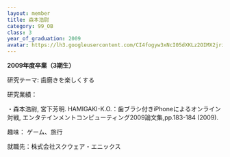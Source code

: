 ```yaml
---
layout: member
title: 森本浩尉
category: 99_OB
class: 3
year_of_graduation: 2009
avatar: https://lh3.googleusercontent.com/CI4fogyw3xNcI05dXKLz2OIMX2jrifyrr4y4ZpagGrZ-tCCZjMlhCYVbgvTqPBCiw_RzDLCByo-GDpI3kZJCtEZr2q9T0xgZ-Z6-hq4N7FWqfMwz7-R9AvEwA6iE_aRFiMGR1A69gNDVl4bEvx5t6VFezYVF0V8mFzmgXsrTgvU-YHk6x81ko9MhO_TghLbH5QmkbE2-KuzZXpT-FiuwHu7m5VGe_xn0Wb9LbXRB4WRWOExcR3HLQbVIGesDngJUPyUx_h3z9bLCONKSAx6QTKSVDSpznaDujhwP-urN-o-dCg6WaZL6aBVbMLxOuNCA8O-p2c9zcEhLiBnUl0XTyTfrrwDewPwwmGTF_R24QHnmLyNJgF3sH0T1c9KLjd9i2ZndV2Mw3KG-J54cA521eLPQGYf6ieJvB5O6sHsqLcxJ-kak8d_MOHfs82mqBSnNNXoz8fyaryCHkB11jPK3307hqJfLH4H0ii3w7HmVgkKi94A3upFLhDqPSU-fTWIaiLgAe7pI3OPvCCl6BhcjT4Fq9mWfCbqr37OZz_zZtZZrqr-vVLzbqvKRxWp5VwQ2yKVvgcO1CpIqgEcgKtZxG7Z3BkXyl0_KfdTJ4zyuT1WsxEoLr5Pr1UUAuZMVXtM07VjcVhtKFiNmjyRQSQZgSPi_YfCZeioN18mx=p-s300
---
```

**2009年度卒業（3期生）**

研究テーマ: 歯磨きを楽しくする

研究業績：

・森本浩尉, 宮下芳明. HAMIGAKI-K.O.：歯ブラシ付きiPhoneによるオンライン対戦, エンタテインメントコンピューティング2009論文集,pp.183-184 (2009).

趣味： ゲーム、旅行

就職先：株式会社スクウェア・エニックス
